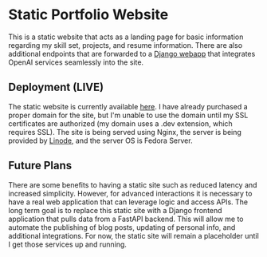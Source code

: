 # Static Portfolio Website

This is a static website that acts as a landing page for basic information regarding my skill set, projects, and resume information.
There are also additional endpoints that are forwarded to a [Django webapp](https://github.com/cmadajski/openai_webapp) that integrates OpenAI services seamlessly into the site.

## Deployment (LIVE)

The static website is currently available [here](http://194.195.210.137/). I have already purchased a proper domain for the site, but
I'm unable to use the domain until my SSL certificates are authorized (my domain uses a .dev extension, which requires SSL). The site is being
served using Nginx, the server is being provided by [Linode](https://www.linode.com/), and the server OS is Fedora Server.

## Future Plans

There are some benefits to having a static site such as reduced latency and increased simplicity. However, for advanced interactions it is
necessary to have a real web application that can leverage logic and access APIs. The long term goal is to replace this static site with 
a Django frontend application that pulls data from a FastAPI backend. This will allow me to automate the publishing of blog posts, 
updating of personal info, and additional integrations. For now, the static site will remain a placeholder until I get those services 
up and running.
